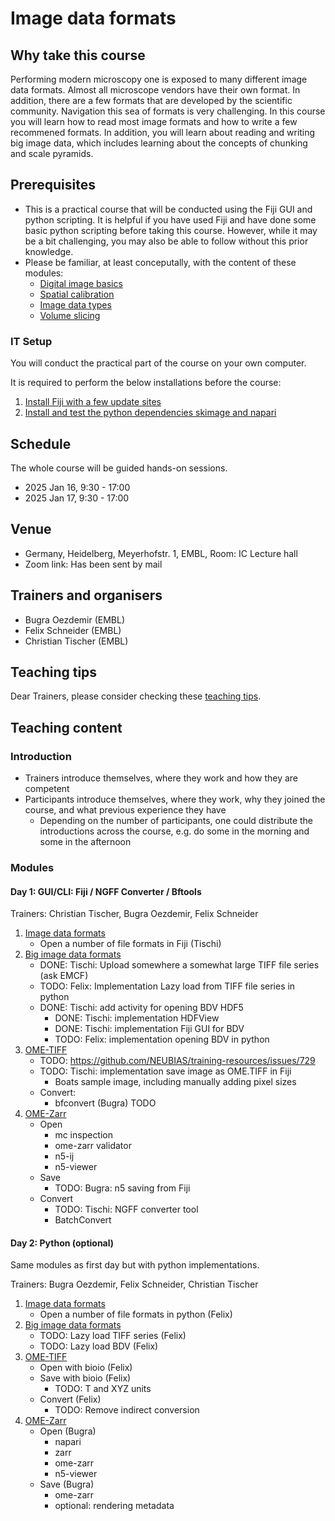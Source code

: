# Image data formats

## Why take this course

Performing modern microscopy one is exposed to many different image data formats. Almost all microscope vendors have their own format. In addition, there are a few formats that are developed by the scientific community. Navigation this sea of formats is very challenging. In this course you will learn how to read most image formats and how to write a few recommened formats. In addition, you will learn about reading and writing big image data, which includes learning about the concepts of chunking and scale pyramids.

## Prerequisites

* This is a practical course that will be conducted using the Fiji GUI and python scripting. It is helpful if you have used Fiji and have done some basic python scripting before taking this course. However, while it may be a bit challenging, you may also be able to follow without this prior knowledge.
* Please be familiar, at least conceputally, with the content of these modules:
  * [Digital image basics](https://neubias.github.io/training-resources/pixels/index.html)
  * [Spatial calibration](https://neubias.github.io/training-resources/spatial_calibration/index.html)
  * [Image data types](https://neubias.github.io/training-resources/datatypes/index.html)
  * [Volume slicing](https://neubias.github.io/training-resources/volume_slicing/index.html)

### IT Setup

You will conduct the practical part of the course on your own computer.

It is required to perform the below installations before the course:

1. [Install Fiji with a few update sites](https://neubias.github.io/training-resources/tool_installation/index.html?id_activity_platform-1=conda-activity-1&id_activity_platform-0=fiji-activity-0#imagej)
1. [Install and test the python dependencies skimage and napari](https://neubias.github.io/training-resources/tool_installation/index.html?id_activity_platform-1=conda-activity-1#skimage_napari)


## Schedule 

The whole course will be guided hands-on sessions.

- 2025 Jan 16, 9:30 - 17:00
- 2025 Jan 17, 9:30 - 17:00

## Venue

- Germany, Heidelberg, Meyerhofstr. 1, EMBL, Room: IC Lecture hall
- Zoom link: Has been sent by mail

## Trainers and organisers

- Bugra Oezdemir (EMBL)
- Felix Schneider (EMBL)
- Christian Tischer (EMBL)

## Teaching tips

Dear Trainers, please consider checking these [teaching tips](https://github.com/NEUBIAS/training-resources/blob/master/TEACHING_TIPS.md).

## Teaching content

### Introduction

- Trainers introduce themselves, where they work and how they are competent
- Participants introduce themselves, where they work, why they joined the course, and what previous experience they have
    - Depending on the number of participants, one could distribute the introductions across the course, e.g. do some in the morning and some in the afternoon

### Modules


#### Day 1: GUI/CLI: Fiji / NGFF Converter / Bftools

Trainers: Christian Tischer, Bugra Oezdemir, Felix Schneider

1. [Image data formats](https://neubias.github.io/training-resources/image_file_formats/index.html)
    - Open a number of file formats in Fiji (Tischi)
1. [Big image data formats](https://neubias.github.io/training-resources/big_image_file_formats/index.html)
    - DONE: Tischi: Upload somewhere a somewhat large TIFF file series (ask EMCF)
    - TODO: Felix: Implementation Lazy load from TIFF file series in python
    - DONE: Tischi: add activity for opening BDV HDF5
        - DONE: Tischi: implementation HDFView
        - DONE: Tischi: implementation Fiji GUI for BDV 
        - TODO: Felix: implementation opening BDV in python
1. [OME-TIFF](https://neubias.github.io/training-resources/tiff/index.html)
    - TODO: https://github.com/NEUBIAS/training-resources/issues/729
    - TODO: Tischi: implementation save image as OME.TIFF in Fiji
        - Boats sample image, including manually adding pixel sizes
    - Convert:
        - bfconvert (Bugra) TODO
1. [OME-Zarr](https://neubias.github.io/training-resources/ome_zarr/index.html)
    - Open 
        - mc inspection
        - ome-zarr validator
        - n5-ij
        - n5-viewer
    - Save
        - TODO: Bugra: n5 saving from Fiji
    - Convert
        - TODO: Tischi: NGFF converter tool
        - BatchConvert  
  
#### Day 2: Python (optional)

Same modules as first day but with python implementations.

Trainers: Bugra Oezdemir, Felix Schneider, Christian Tischer

1. [Image data formats](https://neubias.github.io/training-resources/image_file_formats/index.html)
    - Open a number of file formats in python (Felix)
1. [Big image data formats](https://neubias.github.io/training-resources/big_image_file_formats/index.html)
    - TODO: Lazy load TIFF series (Felix)
    - TODO: Lazy load BDV (Felix)
1. [OME-TIFF](https://neubias.github.io/training-resources/tiff/index.html)
    - Open with bioio (Felix)
    - Save with bioio (Felix)
        - TODO: T and XYZ units 
    - Convert (Felix)
        - TODO: Remove indirect conversion
1. [OME-Zarr](https://neubias.github.io/training-resources/ome_zarr/index.html)
    - Open (Bugra)
        - napari
        - zarr
        - ome-zarr
        - n5-viewer
    - Save (Bugra)
        - ome-zarr
        - optional: rendering metadata